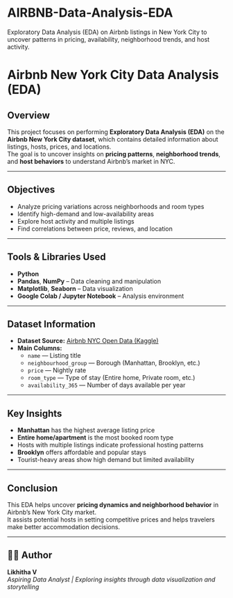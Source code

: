 # AIRBNB-Data-Analysis-EDA
Exploratory Data Analysis (EDA) on Airbnb listings in New York City to uncover patterns in pricing, availability, neighborhood trends, and host activity.

# Airbnb New York City Data Analysis (EDA)

## Overview
This project focuses on performing **Exploratory Data Analysis (EDA)** on the **Airbnb New York City dataset**, which contains detailed information about listings, hosts, prices, and locations.  
The goal is to uncover insights on **pricing patterns**, **neighborhood trends**, and **host behaviors** to understand Airbnb’s market in NYC.

---

## Objectives
- Analyze pricing variations across neighborhoods and room types  
- Identify high-demand and low-availability areas  
- Explore host activity and multiple listings  
- Find correlations between price, reviews, and location  

---

## Tools & Libraries Used
- **Python**  
- **Pandas**, **NumPy** – Data cleaning and manipulation  
- **Matplotlib**, **Seaborn** – Data visualization  
- **Google Colab / Jupyter Notebook** – Analysis environment  

---

##  Dataset Information
- **Dataset Source:** [Airbnb NYC Open Data (Kaggle)](https://www.kaggle.com/datasets/airbnb/new-york-city)  
- **Main Columns:**
  - `name` — Listing title  
  - `neighbourhood_group` — Borough (Manhattan, Brooklyn, etc.)  
  - `price` — Nightly rate  
  - `room_type` — Type of stay (Entire home, Private room, etc.)  
  - `availability_365` — Number of days available per year  

---

##  Key Insights
- **Manhattan** has the highest average listing price  
- **Entire home/apartment** is the most booked room type  
- Hosts with multiple listings indicate professional hosting patterns  
- **Brooklyn** offers affordable and popular stays  
- Tourist-heavy areas show high demand but limited availability  

---

##  Conclusion
This EDA helps uncover **pricing dynamics and neighborhood behavior** in Airbnb’s New York City market.  
It assists potential hosts in setting competitive prices and helps travelers make better accommodation decisions.

---

## 👩‍💻 Author
**Likhitha V**  
*Aspiring Data Analyst | Exploring insights through data visualization and storytelling*
